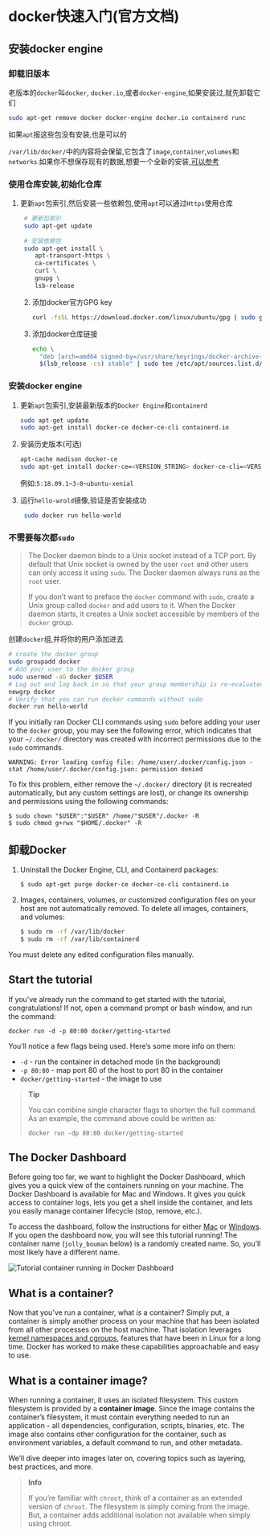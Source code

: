 # docker快速入门(官方文档)

## 安装docker engine

### 卸载旧版本

老版本的`docker`叫`docker`, `docker.io`,或者`docker-engine`,如果安装过,就先卸载它们

```bash
sudo apt-get remove docker docker-engine docker.io containerd runc
```

如果`apt`报这些包没有安装,也是可以的

`/var/lib/docker/`中的内容将会保留,它包含了`image`,`container`,`volumes`和`networks`.如果你不想保存现有的数据,想要一个全新的安装,[可以参考](https://docs.docker.com/engine/install/ubuntu/#uninstall-docker-engine)

### 使用仓库安装,初始化仓库

1. 更新`apt`包索引,然后安装一些依赖包,使用`apt`可以通过`Https`使用仓库

    ```bash
     # 更新包索引
     sudo apt-get update
     
     # 安装依赖包
     sudo apt-get install \
        apt-transport-https \
        ca-certificates \
        curl \
        gnupg \
        lsb-release
    ```

    2. 添加docker官方GPG key

        ```bash
        curl -fsSL https://download.docker.com/linux/ubuntu/gpg | sudo gpg --dearmor -o /usr/share/keyrings/docker-archive-keyring.gpg
        ```

    3. 添加docker仓库链接

        ```bash
        echo \
          "deb [arch=amd64 signed-by=/usr/share/keyrings/docker-archive-keyring.gpg] https://download.docker.com/linux/ubuntu \
          $(lsb_release -cs) stable" | sudo tee /etc/apt/sources.list.d/docker.list > /dev/null
        ```

### 安装docker engine

1. 更新`apt`包索引,安装最新版本的`Docker Engine`和`containerd`

    ```bash
    sudo apt-get update
    sudo apt-get install docker-ce docker-ce-cli containerd.io
    ```

2. 安装历史版本(可选)

    ```bash
    apt-cache madison docker-ce
    sudo apt-get install docker-ce=<VERSION_STRING> docker-ce-cli=<VERSION_STRING> containerd.io
    ```

    例如:`5:18.09.1~3-0~ubuntu-xenial`

3. 运行`hello-wrold`镜像,验证是否安装成功

    ```bash
     sudo docker run hello-world
    ```

### 不需要每次都`sudo`

> The Docker daemon binds to a Unix socket instead of a TCP port. By default that Unix socket is owned by the user `root` and other users can only access it using `sudo`. The Docker daemon always runs as the `root` user.
>
> If you don’t want to preface the `docker` command with `sudo`, create a Unix group called `docker` and add users to it. When the Docker daemon starts, it creates a Unix socket accessible by members of the `docker` group.

创建`docker`组,并将你的用户添加进去

```bash
# create the docker group
sudo groupadd docker
# Add your user to the docker group
sudo usermod -aG docker $USER
# Log out and log back in so that your group membership is re-evaluated.
newgrp docker 
# Verify that you can run docker commands without sudo
docker run hello-world
```

If you initially ran Docker CLI commands using `sudo` before adding your user to the `docker` group, you may see the following error, which indicates that your `~/.docker/` directory was created with incorrect permissions due to the `sudo` commands.

```none
WARNING: Error loading config file: /home/user/.docker/config.json -
stat /home/user/.docker/config.json: permission denied
```

To fix this problem, either remove the `~/.docker/` directory (it is recreated automatically, but any custom settings are lost), or change its ownership and permissions using the following commands:

```
$ sudo chown "$USER":"$USER" /home/"$USER"/.docker -R
$ sudo chmod g+rwx "$HOME/.docker" -R
```

## 卸载Docker

1. Uninstall the Docker Engine, CLI, and Containerd packages:

    ```bash
    $ sudo apt-get purge docker-ce docker-ce-cli containerd.io
    ```

2. Images, containers, volumes, or customized configuration files on your host are not automatically removed. To delete all images, containers, and volumes:

    ```bash
    $ sudo rm -rf /var/lib/docker
    $ sudo rm -rf /var/lib/containerd
    ```

You must delete any edited configuration files manually.

## Start the tutorial

If you’ve already run the command to get started with the tutorial, congratulations! If not, open a command prompt or bash window, and run the command:

```cli
docker run -d -p 80:80 docker/getting-started
```

You’ll notice a few flags being used. Here’s some more info on them:

- `-d` - run the container in detached mode (in the background)
- `-p 80:80` - map port 80 of the host to port 80 in the container
- `docker/getting-started` - the image to use

> **Tip**
>
> You can combine single character flags to shorten the full command. As an example, the command above could be written as:
>
> ```
> docker run -dp 80:80 docker/getting-started
> ```

## The Docker Dashboard

Before going too far, we want to highlight the Docker Dashboard, which gives you a quick view of the containers running on your machine. The Docker Dashboard is available for Mac and Windows. It gives you quick access to container logs, lets you get a shell inside the container, and lets you easily manage container lifecycle (stop, remove, etc.).

To access the dashboard, follow the instructions for either [Mac](https://docs.docker.com/docker-for-mac/dashboard/) or [Windows](https://docs.docker.com/docker-for-windows/dashboard/). If you open the dashboard now, you will see this tutorial running! The container name (`jolly_bouman` below) is a randomly created name. So, you’ll most likely have a different name.

![Tutorial container running in Docker Dashboard](https://docs.docker.com/get-started/images/tutorial-in-dashboard.png)

## What is a container?

Now that you’ve run a container, what *is* a container? Simply put, a container is simply another process on your machine that has been isolated from all other processes on the host machine. That isolation leverages [kernel namespaces and cgroups](https://medium.com/@saschagrunert/demystifying-containers-part-i-kernel-space-2c53d6979504), features that have been in Linux for a long time. Docker has worked to make these capabilities approachable and easy to use.

## What is a container image?

When running a container, it uses an isolated filesystem. This custom filesystem is provided by a **container image**. Since the image contains the container’s filesystem, it must contain everything needed to run an application - all dependencies, configuration, scripts, binaries, etc. The image also contains other configuration for the container, such as environment variables, a default command to run, and other metadata.

We’ll dive deeper into images later on, covering topics such as layering, best practices, and more.

> **Info**
>
> If you’re familiar with `chroot`, think of a container as an extended version of `chroot`. The filesystem is simply coming from the image. But, a container adds additional isolation not available when simply using chroot.

